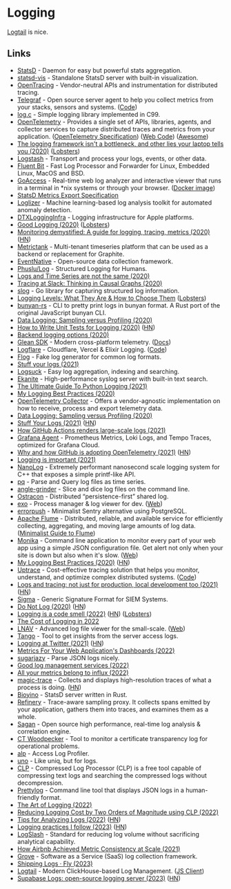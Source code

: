 # Logging

[Logtail](https://betterstack.com/logtail) is nice.

## Links

- [StatsD](https://github.com/statsd/statsd) - Daemon for easy but powerful stats aggregation.
- [statsd-vis](https://github.com/rapidloop/statsd-vis) - Standalone StatsD server with built-in visualization.
- [OpenTracing](https://opentracing.io/) - Vendor-neutral APIs and instrumentation for distributed tracing.
- [Telegraf](https://www.influxdata.com/time-series-platform/telegraf/) - Open source server agent to help you collect metrics from your stacks, sensors and systems. ([Code](https://github.com/influxdata/telegraf))
- [log.c](https://github.com/rxi/log.c) - Simple logging library implemented in C99.
- [OpenTelemetry](https://opentelemetry.io/) - Provides a single set of APIs, libraries, agents, and collector services to capture distributed traces and metrics from your application. ([OpenTelemetry Specification](https://github.com/open-telemetry/opentelemetry-specification)) ([Web Code](https://github.com/open-telemetry/opentelemetry.io)) ([Awesome](https://github.com/magsther/awesome-opentelemetry))
- [The logging framework isn't a bottleneck, and other lies your laptop tells you (2020)](https://tech.davis-hansson.com/p/tower/) ([Lobsters](https://lobste.rs/s/od1ehi/logging_framework_isn_t_bottleneck_other))
- [Logstash](https://github.com/elastic/logstash) - Transport and process your logs, events, or other data.
- [Fluent Bit](https://github.com/fluent/fluent-bit) - Fast Log Processor and Forwarder for Linux, Embedded Linux, MacOS and BSD.
- [GoAccess](https://github.com/allinurl/goaccess) - Real-time web log analyzer and interactive viewer that runs in a terminal in \*nix systems or through your browser. ([Docker image](https://github.com/hectorm/docker-goaccess))
- [StatsD Metrics Export Specification](https://github.com/b/statsd_spec)
- [Loglizer](https://github.com/logpai/loglizer) - Machine learning-based log analysis toolkit for automated anomaly detection.
- [DTXLoggingInfra](https://github.com/wix/DTXLoggingInfra) - Logging infrastructure for Apple platforms.
- [Good Logging (2020)](https://henrikwarne.com/2020/07/23/good-logging/) ([Lobsters](https://lobste.rs/s/d8dk4r/good_logging))
- [Monitoring demystified: A guide for logging, tracing, metrics (2020)](https://techbeacon.com/enterprise-it/monitoring-demystified-guide-logging-tracing-metrics) ([HN](https://news.ycombinator.com/item?id=24006697))
- [Metrictank](https://github.com/grafana/metrictank) - Multi-tenant timeseries platform that can be used as a backend or replacement for Graphite.
- [EventNative](https://github.com/ksensehq/eventnative) - Open-source data collection framework.
- [Phuslu/Log](https://github.com/phuslu/log) - Structured Logging for Humans.
- [Logs and Time Series are not the same (2020)](https://www.philipotoole.com/logs-and-time-series-are-not-the-same/)
- [Tracing at Slack: Thinking in Causal Graphs (2020)](https://slack.engineering/tracing-at-slack-thinking-in-causal-graphs/)
- [slog](https://github.com/monzo/slog) - Go library for capturing structured log information.
- [Logging Levels: What They Are & How to Choose Them](https://sematext.com/blog/logging-levels/) ([Lobsters](https://lobste.rs/s/xilpkm/logging_levels_what_they_are_how_choose))
- [bunyan-rs](https://github.com/LukeMathWalker/bunyan) - CLI to pretty print logs in bunyan format. A Rust port of the original JavaScript bunyan CLI.
- [Data Logging: Sampling versus Profiling (2020)](https://medium.com/whylabs/data-logging-sampling-versus-profiling-96fa8997f5f5)
- [How to Write Unit Tests for Logging (2020)](https://principal-it.eu/2020/11/unit-tests-for-logging/) ([HN](https://news.ycombinator.com/item?id=25057372))
- [Backend logging options (2020)](https://twitter.com/frankdilo/status/1339485218881748992)
- [Glean SDK](https://github.com/mozilla/glean) - Modern cross-platform telemetry. ([Docs](https://mozilla.github.io/glean/book/index.html))
- [Logflare](https://logflare.app/) - Cloudflare, Vercel & Elixir Logging. ([Code](https://github.com/Logflare/logflare))
- [Flog](https://github.com/mingrammer/flog) - Fake log generator for common log formats.
- [Stuff your logs (2021)](https://engineering.backtrace.io/2021-01-11-stuff-your-logs/)
- [Logsuck](https://github.com/JackBister/logsuck) - Easy log aggregation, indexing and searching.
- [Ekanite](https://github.com/ekanite/ekanite) - High-performance syslog server with built-in text search.
- [The Ultimate Guide To Python Logging (2021)](https://khashtamov.com/en/ultimate-guide-to-python-logging/)
- [My Logging Best Practices (2020)](https://tuhrig.de/my-logging-best-practices/)
- [OpenTelemetry Collector](https://github.com/open-telemetry/opentelemetry-collector) - Offers a vendor-agnostic implementation on how to receive, process and export telemetry data.
- [Data Logging: Sampling versus Profiling (2020)](https://whylabs.ai/blog/posts/data-logging-sampling-versus-profiling)
- [Stuff Your Logs (2021)](https://pvk.ca/Blog/2021/01/11/stuff-your-logs/) ([HN](https://news.ycombinator.com/item?id=26510530))
- [How GitHub Actions renders large-scale logs (2021)](https://github.blog/2021-03-25-how-github-actions-renders-large-scale-logs/)
- [Grafana Agent](https://github.com/grafana/agent) - Prometheus Metrics, Loki Logs, and Tempo Traces, optimized for Grafana Cloud.
- [Why and how GitHub is adopting OpenTelemetry (2021)](https://github.blog/2021-05-26-why-and-how-github-is-adopting-opentelemetry/) ([HN](https://news.ycombinator.com/item?id=27294890))
- [Logging is important (2021)](https://gcollazo.com/logging-is-important/)
- [NanoLog](https://github.com/PlatformLab/NanoLog) - Extremely performant nanosecond scale logging system for C++ that exposes a simple printf-like API.
- [pq](https://github.com/iximiuz/pq) - Parse and Query log files as time series.
- [angle-grinder](https://github.com/rcoh/angle-grinder) - Slice and dice log files on the command line.
- [Ostracon](https://github.com/nathanieltornow/ostracon) - Distributed “persistence-first” shared log.
- [exo](https://github.com/deref/exo) - Process manager & log viewer for dev. ([Web](https://exo.deref.io/))
- [errorpush](https://github.com/hauxir/errorpush) - Minimalist Sentry alternative using PostgreSQL.
- [Apache Flume](https://flume.apache.org/) - Distributed, reliable, and available service for efficiently collecting, aggregating, and moving large amounts of log data. ([Minimalist Guide to Flume](https://tech.marksblogg.com/minimalist-guide-tutorial-flume.html))
- [Monika](https://github.com/hyperjumptech/monika) - Command line application to monitor every part of your web app using a simple JSON configuration file. Get alert not only when your site is down but also when it's slow. ([Web](https://monika.hyperjump.tech/))
- [My Logging Best Practices (2020)](https://tuhrig.de/my-logging-best-practices/) ([HN](https://news.ycombinator.com/item?id=28759492))
- [Uptrace](https://uptrace.dev/) - Cost-effective tracing solution that helps you monitor, understand, and optimize complex distributed systems. ([Code](https://github.com/uptrace/uptrace))
- [Logs and tracing: not just for production, local development too (2021)](https://incident.io/blog/tracing) ([HN](https://news.ycombinator.com/item?id=29187250))
- [Sigma](https://github.com/SigmaHQ/sigma) - Generic Signature Format for SIEM Systems.
- [Do Not Log (2020)](https://sobolevn.me/2020/03/do-not-log) ([HN](https://news.ycombinator.com/item?id=29810389))
- [Logging is a code smell (2022)](https://dave.autonoma.ca/blog/2022/01/08/logging-code-smell/) ([HN](https://news.ycombinator.com/item?id=29869000)) ([Lobsters](https://lobste.rs/s/lucopv/logging_is_code_smell))
- [The Cost of Logging in 2022](https://www.nearform.com/blog/the-cost-of-logging-in-2022/)
- [LNAV](https://github.com/tstack/lnav) - Advanced log file viewer for the small-scale. ([Web](https://lnav.org/))
- [Tango](https://github.com/roma-glushko/tango) - Tool to get insights from the server access logs.
- [Logging at Twitter (2021)](https://blog.twitter.com/engineering/en_us/topics/infrastructure/2021/logging-at-twitter-updated) ([HN](https://news.ycombinator.com/item?id=30393683))
- [Metrics For Your Web Application's Dashboards (2022)](https://sirupsen.com/metrics)
- [sugarjazy](https://github.com/chmouel/sugarjazy) - Parse JSON logs nicely.
- [Good log management services (2022)](https://twitter.com/buildsghost/status/1508572689820127233)
- [All your metrics belong to influx (2022)](https://hannes.robur.coop/Posts/Monitoring)
- [magic-trace](https://github.com/janestreet/magic-trace) - Collects and displays high-resolution traces of what a process is doing. ([HN](https://news.ycombinator.com/item?id=31121319))
- [Bioyino](https://github.com/avito-tech/bioyino) - StatsD server written in Rust.
- [Refinery](https://github.com/honeycombio/refinery) - Trace-aware sampling proxy. It collects spans emitted by your application, gathers them into traces, and examines them as a whole.
- [Sagan](https://github.com/quadrantsec/sagan) - Open source high performance, real-time log analysis & correlation engine.
- [CT Woodpecker](https://github.com/letsencrypt/ct-woodpecker) - Tool to monitor a certificate transparency log for operational problems.
- [alp](https://github.com/tkuchiki/alp) - Access Log Profiler.
- [uno](https://github.com/psykhi/uno) - Like uniq, but for logs.
- [CLP](https://github.com/y-scope/clp) - Compressed Log Processor (CLP) is a free tool capable of compressing text logs and searching the compressed logs without decompression.
- [Prettylog](https://github.com/globocom/prettylog) - Command line tool that displays JSON logs in a human-friendly format.
- [The Art of Logging (2022)](https://medium.com/@JaouherK/creating-a-human-and-machine-freindly-logging-format-bb6d4bb01dca)
- [Reducing Logging Cost by Two Orders of Magnitude using CLP (2022)](https://www.uber.com/blog/reducing-logging-cost-by-two-orders-of-magnitude-using-clp/)
- [Tips for Analyzing Logs (2022)](https://jvns.ca/blog/2022/12/07/tips-for-analyzing-logs/) ([HN](https://news.ycombinator.com/item?id=33971432))
- [Logging practices I follow (2023)](https://www.16elt.com/2023/01/06/logging-practices-I-follow/) ([HN](https://news.ycombinator.com/item?id=34311165))
- [LogSlash](https://github.com/FoxIO-LLC/LogSlash) - Standard for reducing log volume without sacrificing analytical capability.
- [How Airbnb Achieved Metric Consistency at Scale (2021)](https://medium.com/airbnb-engineering/how-airbnb-achieved-metric-consistency-at-scale-f23cc53dea70)
- [Grove](https://github.com/hashicorp-forge/grove) - Software as a Service (SaaS) log collection framework.
- [Shipping Logs · Fly (2023)](https://fly.io/blog/shipping-logs/)
- [Logtail](https://betterstack.com/logtail) - Modern ClickHouse-based Log Management. ([JS Client](https://github.com/logtail/logtail-js))
- [Supabase Logs: open-source logging server (2023)](https://supabase.com/blog/supabase-logs-self-hosted) ([HN](https://news.ycombinator.com/item?id=35518786))
